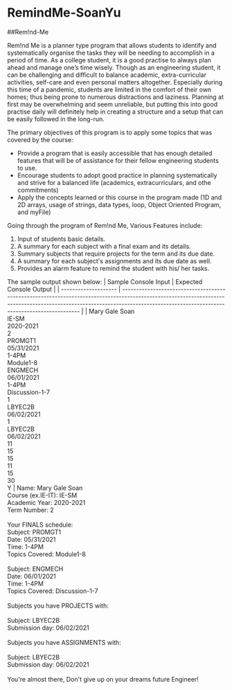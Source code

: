 # RemindMe-SoanYu

##Rem!nd-Me

Rem!nd Me is a planner type program that allows students to identify and systematically organise the tasks they will be needing to accomplish in a period of time.  As a college student, it is a good practise to always plan ahead and manage one’s time wisely. Though as an engineering student, it can be challenging and difficult to balance academic, extra-curricular activities, self-care and even personal matters altogether. Especially during this time of a pandemic, students are limited in the comfort of their own homes; thus being prone to numerous distractions and laziness. Planning at first may be overwhelming and seem unreliable, but putting this into good practise daily will definitely help in creating a structure and a setup that can be easily followed in the long-run.


The primary objectives of this program is to apply some topics that was covered by the course:
- Provide a program that is easily accessible that has enough detailed features that will be of assistance for their fellow engineering students to use.
- Encourage students to adopt good practice in planning systematically and strive for a balanced life (academics, extracurriculars, and othe commitments)
- Apply the concepts learned or this course in the program made (1D and 2D arrays, usage of strings, data types, loop, Object Oriented Program, and myFile)


Going through the program of Rem!nd Me, Various Features include:
1. Input of students basic details.
2. A summary for each subject with a final exam and its details.
3. Summary subjects that require projects for the term and its due date.
4. A summary for each subject's assignments and its due date as well.
5. Provides an alarm feature to remind the student with his/ her tasks.

The sample output shown below:
| Sample Console Input | Expected Console Output                                                                                                                                                                                                     |
| -------------------- | --------------------------------------------------------------------------------------------------------------------------------------------------------------------------------------------------------------------------- |
| Mary Gale Soan<br> IE-SM <br> 2020-2021 <br> 2  <br> PROMGT1  <br> 05/31/2021 <br> 1-4PM <br> Module1-8  <br> ENGMECH <br> 06/01/2021 <br> 1-4PM  <br> Discussion-1-7 <br> 1<br> LBYEC2B <br> 06/02/2021 <br>1 <br> LBYEC2B <br> 06/02/2021 <br> 11 <br> 15 <br> 15 <br> 11 <br> 15 <br> 30 <br> Y           |  Name: Mary Gale Soan <br> Course (ex.IE-IT): IE-SM <br> Academic Year: 2020-2021<br> Term Number: 2<br><br> Your FINALS schedule: <br> Subject: PROMGT1<br> Date: 05/31/2021 <br>Time: 1-4PM <br>Topics Covered: Module1-8 <br><br>Subject: ENGMECH <br> Date: 06/01/2021 <br> Time: 1-4PM<br> Topics Covered: Discussion-1-7<br><br>Subjects you have PROJECTS with: <br><br>Subject: LBYEC2B <br>Submission day: 06/02/2021<br><br>Subjects you have ASSIGNMENTS with: <br><br>Subject: LBYEC2B<br>Submission day: 06/02/2021<br><br>You're almost there, Don't give up on your dreams future Engineer! 



